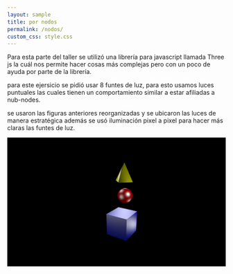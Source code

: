 ```yaml
---
layout: sample
title: por nodos
permalink: /nodos/
custom_css: style.css
---
```

Para esta parte del taller se utilizó una librería para javascript llamada Three js la cuál nos permite hacer cosas más complejas pero con un poco de ayuda por parte de la librería.

para este ejersicio se pidió usar 8 funtes de luz, para esto usamos luces puntuales las cuales tienen un comportamiento similar a estar afiliadas a nub-nodes.

se usaron las figuras anteriores reorganizadas y se ubicaron las luces de manera estratégica además se usó iluminación pixel a pixel para hacer más claras las funtes de luz.

<img src="../images/nub-nodes.png" alt="atenuacion" class="center-image">
